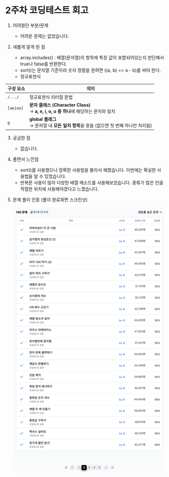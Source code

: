 # 2주차 코딩테스트 회고

1. 어려웠던 부분/문제
    - 어려운 문제는 없었습니다.

2. 새롭게 알게 된 점
    - array.includes() : 배열(문자열)의 항목에 특정 값이 포함되어있는지 판단해서 true나 false를 반환한다. 
    - sort()는 문자열 기준이라 숫자 정렬을 원하면 ((a, b) => a - b)를 써야 한다.
    - 정규표현식

| 구성 요소     | 의미                                                                    |
| --------- | --------------------------------------------------------------------- |
| `/.../`   | 정규표현식 리터럴 문법                                                          |
| `[aeiou]` | **문자 클래스 (Character Class)**<br>→ **a, e, i, o, u 중 하나**에 해당하는 문자와 일치 |
| `g`       | **global 플래그**<br>→ 문자열 내 **모든 일치 항목**을 찾음 (없으면 첫 번째 하나만 처리됨)     |

3. 궁금한 점
    - 없습니다.

4. 풀면서 느낀점
    - sort()를 사용했으나 정확한 사용법을 몰라서 헤맸습니다. 이번에는 확실한 사용법을 알 수 있었습니다.
    - 반복문 사용이 많아 다양한 배열 메소드를 사용해보았습니다. 종류가 많은 만큼 적절한 위치에 사용해야겠다고 느꼈습니다.

5. 문제 풀이 인증 (풀이 완료화면 스크린샷)
    
    ![2주차 코딩테스트 스크린샷.png](2week_test_screenshot.png)